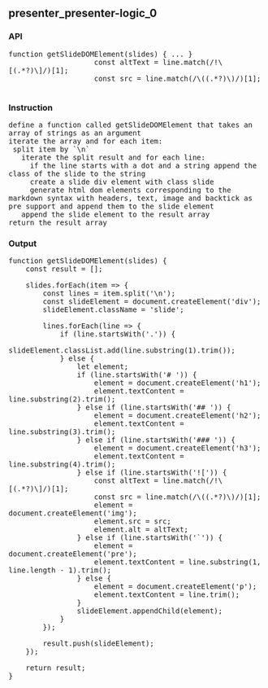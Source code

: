 ## presenter_presenter-logic_0
### API

<pre style='text-wrap: wrap'>
function getSlideDOMElement(slides) { ... }
                    const altText = line.match(/!\[(.*?)\]/)[1];
                    const src = line.match(/\((.*?)\)/)[1];

</pre>
### Instruction

<pre style='text-wrap: wrap'>
define a function called getSlideDOMElement that takes an array of strings as an argument
iterate the array and for each item:
 split item by `\n`
   iterate the split result and for each line:
     if the line starts with a dot and a string append the class of the slide to the string
     create a slide div element with class slide
     generate html dom elements corresponding to the markdown syntax with headers, text, image and backtick as pre support and append them to the slide element
   append the slide element to the result array
return the result array
</pre>
### Output

<pre style='text-wrap: wrap'>
function getSlideDOMElement(slides) {
    const result = [];
    
    slides.forEach(item => {
        const lines = item.split('\n');
        const slideElement = document.createElement('div');
        slideElement.className = 'slide';

        lines.forEach(line => {
            if (line.startsWith('.')) {
                slideElement.classList.add(line.substring(1).trim());
            } else {
                let element;
                if (line.startsWith('# ')) {
                    element = document.createElement('h1');
                    element.textContent = line.substring(2).trim();
                } else if (line.startsWith('## ')) {
                    element = document.createElement('h2');
                    element.textContent = line.substring(3).trim();
                } else if (line.startsWith('### ')) {
                    element = document.createElement('h3');
                    element.textContent = line.substring(4).trim();
                } else if (line.startsWith('![')) {
                    const altText = line.match(/!\[(.*?)\]/)[1];
                    const src = line.match(/\((.*?)\)/)[1];
                    element = document.createElement('img');
                    element.src = src;
                    element.alt = altText;
                } else if (line.startsWith('`')) {
                    element = document.createElement('pre');
                    element.textContent = line.substring(1, line.length - 1).trim();
                } else {
                    element = document.createElement('p');
                    element.textContent = line.trim();
                }
                slideElement.appendChild(element);
            }
        });

        result.push(slideElement);
    });

    return result;
}

</pre>
